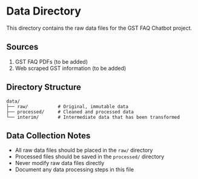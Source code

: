 # Data Directory

This directory contains the raw data files for the GST FAQ Chatbot project.

## Sources

1. GST FAQ PDFs (to be added)
2. Web scraped GST information (to be added)

## Directory Structure

```
data/
├── raw/           # Original, immutable data
├── processed/     # Cleaned and processed data
└── interim/       # Intermediate data that has been transformed
```

## Data Collection Notes

- All raw data files should be placed in the `raw/` directory
- Processed files should be saved in the `processed/` directory
- Never modify raw data files directly
- Document any data processing steps in this file
